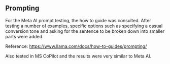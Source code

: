 ## Prompting
For the Meta AI prompt testing, the how to guide was consulted.  After testing a number of examples, specific options such as specifying a casual conversion tone and asking for the sentence to be broken down into smaller parts were added.

Reference:
https://www.llama.com/docs/how-to-guides/prompting/

Also tested in MS CoPilot and the results were very similar to Meta AI.